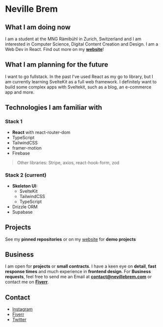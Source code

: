 # Neville Brem
## What I am doing now

I am a student at the MNG Rämibühl in Zurich, Switzerland and I am interested in Computer Science, Digital Content Creation and Design.
I am a Web Dev in React. Find out more on my **[website](https://nevillebrem.com)**!

## What I am planning for the future
I want to go fullstack. In the past I've used React as my go to library, but I am currently learning SvelteKit as a full web framework. I definitely want to build some complex apps with Sveltekit, such as a blog, an e-commerce app and more.

## Technologies I am familiar with
### Stack 1
- **React** with react-router-dom
- TypeScript
- TailwindCSS
- framer-motion
- Firebase
> Other libraries: Stripe, axios, react-hook-form, zod

### Stack 2 (current)
- **Skeleton UI:**
  - SvelteKit
  - TailwindCSS
  - TypeScript
- Drizzle ORM
- Supabase

## Projects
See my **pinned repositories** or on my [website](https://nevillebrem.com) for **demo projects**

## Business

I am open for **projects** or **small contracts**. I have a keen eye on **detail**, **fast response times** and much experience in **frontend design**.
For **Business requests**, feel free to send me an Email at **contact@nevillebrem.com** or contact me on **[Fiverr](https://fiverr.com/nevthereal)**.

## Contact
- [Instagram](https://instagram.com/nevillebrem)
- [Fiverr](https://fiverr.com/nevthereal)
- [Twitter](https://twitter.com/BremNeville)
